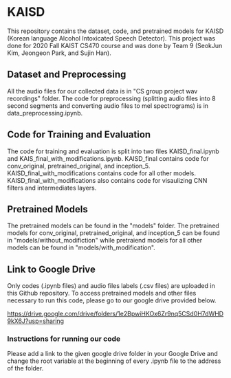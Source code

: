 # KAISD
This repository contains the dataset, code, and pretrained models for KAISD (Korean language Alcohol Intoxicated Speech Detector).
This project was done for 2020 Fall KAIST CS470 course and was done by Team 9 (SeokJun Kim, Jeongeon Park, and Sujin Han).

## Dataset and Preprocessing

All the audio files for our collected data is in "CS group project wav recordings" folder.
The code for preprocessing (splitting audio files into 8 second segments and converting audio files to mel spectrograms) is in data_preprocessing.ipynb.

## Code for Training and Evaluation

The code for training and evaluation is split into two files KAISD_final.ipynb and KAIS_final_with_modifications.ipynb.
KAISD_final contains code for conv_original, pretrained_original, and inception_5.
KAISD_final_with_modifications contains code for all other models.
KAISD_final_with_modifications also contains code for visaulizing CNN filters and intermediates layers.

## Pretrained Models

The pretrained models can be found in the "models" folder. The pretrained models for conv_original, pretrained_original, and inception_5 can be found in "models/without_modifiction" while pretraiend models for all other models can be found in "models/with_modification".

## Link to Google Drive

Only codes (.ipynb files) and audio files labels (.csv files) are uploaded in this Github repository. To access pretrained models and other files necessary to run this code, please go to our google drive provided below.

https://drive.google.com/drive/folders/1e2BpwiHKOx6Zr9nq5CSd0H7dWHD9kX6J?usp=sharing

### Instructions for running our code

Please add a link to the given google drive folder in your Google Drive and change the root variable at the beginning of every .ipynb file to the address of the folder. 
